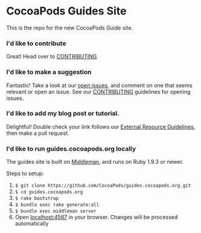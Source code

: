 CocoaPods Guides Site
==========

This is the repo for the new CocoaPods Guide site.

### I'd like to contribute

Great! Head over to [CONTRIBUTING](CONTRIBUTING.md).

### I'd like to make a suggestion

Fantastic! Take a look at our [open issues](https://github.com/CocoaPods/guides.cocoapods.org/issues), and comment on one that seems relevant or open an issue. See our [CONTRIBUTING](CONTRIBUTING.md) guidelines for opening issues.

### I'd like to add my blog post or tutorial.

Delightful! Double check your link follows our [External Resource Guidelines](CONTRIBUTING.md), then make a pull request.

### I'd like to run guides.cocoapods.org locally

The guides site is built on [Middleman](http://middlemanapp.com), and runs on Ruby 1.9.3 or newer.

Steps to setup:

1. `$ git clone https://github.com/CocoaPods/guides.cocoapods.org.git`
2. `$ cd guides.cocoapods.org`
3. `$ rake bootstrap`
4. `$ bundle exec rake generate:all`
5. `$ bundle exec middleman server`
6. Open [localhost:4567](http://localhost:4567) in your browser. Changes will be processed automatically
